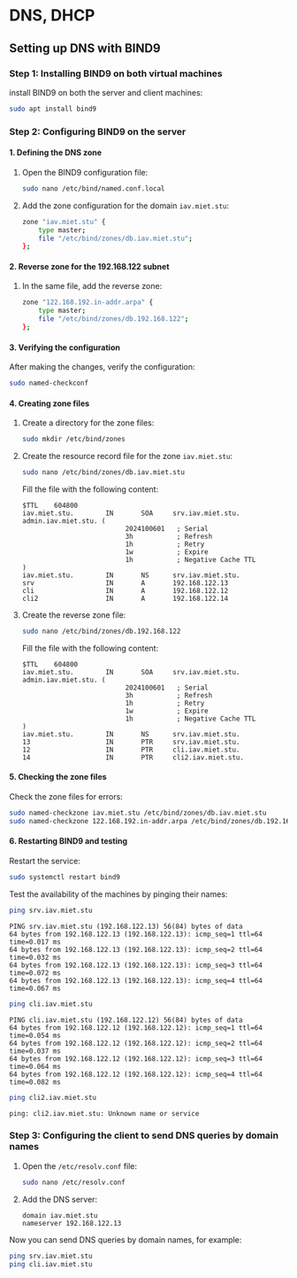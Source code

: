 
# DNS, DHCP

## Setting up DNS with BIND9

### Step 1: Installing BIND9 on both virtual machines

install BIND9 on both the server and client machines:

```bash
sudo apt install bind9
```

### Step 2: Configuring BIND9 on the server

#### 1. Defining the DNS zone

1. Open the BIND9 configuration file:

   ```bash
   sudo nano /etc/bind/named.conf.local
   ```

2. Add the zone configuration for the domain `iav.miet.stu`:

   ```bash
   zone "iav.miet.stu" {
       type master;
       file "/etc/bind/zones/db.iav.miet.stu";
   };
   ```

#### 2. Reverse zone for the 192.168.122 subnet

1. In the same file, add the reverse zone:

   ```bash
   zone "122.168.192.in-addr.arpa" {
       type master;
       file "/etc/bind/zones/db.192.168.122";
   };
   ```

#### 3. Verifying the configuration

After making the changes, verify the configuration:

```bash
sudo named-checkconf
```

#### 4. Creating zone files

1. Create a directory for the zone files:

   ```bash
   sudo mkdir /etc/bind/zones
   ```

2. Create the resource record file for the zone `iav.miet.stu`:

   ```bash
   sudo nano /etc/bind/zones/db.iav.miet.stu
   ```

   Fill the file with the following content:

   ```plaintext
   $TTL    604800
   iav.miet.stu.        IN       SOA     srv.iav.miet.stu. admin.iav.miet.stu. (
                             2024100601   ; Serial
                             3h           ; Refresh
                             1h           ; Retry
                             1w           ; Expire
                             1h           ; Negative Cache TTL
   )           
   iav.miet.stu.        IN       NS      srv.iav.miet.stu.
   srv                  IN       A       192.168.122.13
   cli                  IN       A       192.168.122.12
   cli2                 IN       A       192.168.122.14
   ```

3. Create the reverse zone file:

   ```bash
   sudo nano /etc/bind/zones/db.192.168.122
   ```

   Fill the file with the following content:

   ```plaintext
   $TTL    604800
   iav.miet.stu.        IN       SOA     srv.iav.miet.stu. admin.iav.miet.stu. (
                             2024100601   ; Serial
                             3h           ; Refresh
                             1h           ; Retry
                             1w           ; Expire
                             1h           ; Negative Cache TTL
   )
   iav.miet.stu.        IN       NS      srv.iav.miet.stu.
   13                   IN       PTR     srv.iav.miet.stu.
   12                   IN       PTR     cli.iav.miet.stu.
   14                   IN       PTR     cli2.iav.miet.stu.
   ```

#### 5. Checking the zone files

Check the zone files for errors:

```bash
sudo named-checkzone iav.miet.stu /etc/bind/zones/db.iav.miet.stu
sudo named-checkzone 122.168.192.in-addr.arpa /etc/bind/zones/db.192.168.122
```

#### 6. Restarting BIND9 and testing

Restart the service:

```bash
sudo systemctl restart bind9
```

Test the availability of the machines by pinging their names:

```bash
ping srv.iav.miet.stu
```

```plaintext
PING srv.iav.miet.stu (192.168.122.13) 56(84) bytes of data
64 bytes from 192.168.122.13 (192.168.122.13): icmp_seq=1 ttl=64 time=0.017 ms
64 bytes from 192.168.122.13 (192.168.122.13): icmp_seq=2 ttl=64 time=0.032 ms
64 bytes from 192.168.122.13 (192.168.122.13): icmp_seq=3 ttl=64 time=0.072 ms
64 bytes from 192.168.122.13 (192.168.122.13): icmp_seq=4 ttl=64 time=0.067 ms
```

```bash
ping cli.iav.miet.stu
```

```plaintext
PING cli.iav.miet.stu (192.168.122.12) 56(84) bytes of data
64 bytes from 192.168.122.12 (192.168.122.12): icmp_seq=1 ttl=64 time=0.054 ms
64 bytes from 192.168.122.12 (192.168.122.12): icmp_seq=2 ttl=64 time=0.037 ms
64 bytes from 192.168.122.12 (192.168.122.12): icmp_seq=3 ttl=64 time=0.064 ms
64 bytes from 192.168.122.12 (192.168.122.12): icmp_seq=4 ttl=64 time=0.082 ms
```

```bash
ping cli2.iav.miet.stu
```

```plaintext
ping: cli2.iav.miet.stu: Unknown name or service
```

### Step 3: Configuring the client to send DNS queries by domain names

1. Open the `/etc/resolv.conf` file:

   ```bash
   sudo nano /etc/resolv.conf
   ```

2. Add the DNS server:

   ```plaintext
   domain iav.miet.stu
   nameserver 192.168.122.13
   ```

Now you can send DNS queries by domain names, for example:

```bash
ping srv.iav.miet.stu
ping cli.iav.miet.stu
```
